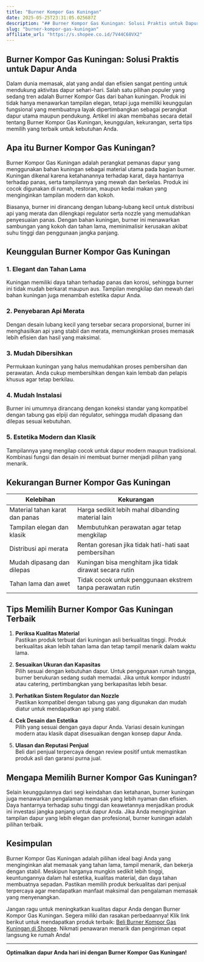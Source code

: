 ```yaml
---
title: "Burner Kompor Gas Kuningan"
date: 2025-05-25T23:31:05.025687Z
description: "## Burner Kompor Gas Kuningan: Solusi Praktis untuk Dapur Anda..."
slug: "burner-kompor-gas-kuningan"
affiliate_url: "https://s.shopee.co.id/7V44C68VX2"
---
```

## Burner Kompor Gas Kuningan: Solusi Praktis untuk Dapur Anda

Dalam dunia memasak, alat yang andal dan efisien sangat penting untuk mendukung aktivitas dapur sehari-hari. Salah satu pilihan populer yang sedang tren adalah Burner Kompor Gas dari bahan kuningan. Produk ini tidak hanya menawarkan tampilan elegan, tetapi juga memiliki keunggulan fungsional yang membuatnya layak dipertimbangkan sebagai perangkat dapur utama maupun pendukung. Artikel ini akan membahas secara detail tentang Burner Kompor Gas Kuningan, keunggulan, kekurangan, serta tips memilih yang terbaik untuk kebutuhan Anda.

## Apa itu Burner Kompor Gas Kuningan?

Burner Kompor Gas Kuningan adalah perangkat pemanas dapur yang menggunakan bahan kuningan sebagai material utama pada bagian burner. Kuningan dikenal karena ketahanannya terhadap karat, daya hantarnya terhadap panas, serta tampilannya yang mewah dan berkelas. Produk ini cocok digunakan di rumah, restoran, maupun kedai makan yang menginginkan tampilan modern dan kokoh.

Biasanya, burner ini dirancang dengan lubang-lubang kecil untuk distribusi api yang merata dan dilengkapi regulator serta nozzle yang memudahkan penyesuaian panas. Dengan bahan kuningan, burner ini menawarkan sambungan yang kokoh dan tahan lama, meminimalisir kerusakan akibat suhu tinggi dan penggunaan jangka panjang.

## Keunggulan Burner Kompor Gas Kuningan

### 1. Elegant dan Tahan Lama
Kuningan memiliki daya tahan terhadap panas dan korosi, sehingga burner ini tidak mudah berkarat maupun aus. Tampilan mengkilap dan mewah dari bahan kuningan juga menambah estetika dapur Anda.

### 2. Penyebaran Api Merata
Dengan desain lubang kecil yang tersebar secara proporsional, burner ini menghasilkan api yang stabil dan merata, memungkinkan proses memasak lebih efisien dan hasil yang maksimal.

### 3. Mudah Dibersihkan
Permukaan kuningan yang halus memudahkan proses pembersihan dan perawatan. Anda cukup membersihkan dengan kain lembab dan pelapis khusus agar tetap berkilau.

### 4. Mudah Instalasi
Burner ini umumnya dirancang dengan koneksi standar yang kompatibel dengan tabung gas elpiji dan régulator, sehingga mudah dipasang dan dilepas sesuai kebutuhan.

### 5. Estetika Modern dan Klasik
Tampilannya yang mengilap cocok untuk dapur modern maupun tradisional. Kombinasi fungsi dan desain ini membuat burner menjadi pilihan yang menarik.

## Kekurangan Burner Kompor Gas Kuningan

| Kelebihan | Kekurangan |
|------------|------------|
| Material tahan karat dan panas | Harga sedikit lebih mahal dibanding material lain |
| Tampilan elegan dan klasik | Membutuhkan perawatan agar tetap mengkilap |
| Distribusi api merata | Rentan goresan jika tidak hati-hati saat pembersihan |
| Mudah dipasang dan dilepas | Kuningan bisa menghitam jika tidak dirawat secara rutin |
| Tahan lama dan awet | Tidak cocok untuk penggunaan ekstrem tanpa perawatan rutin |

## Tips Memilih Burner Kompor Gas Kuningan Terbaik

1. **Periksa Kualitas Material**  
Pastikan produk terbuat dari kuningan asli berkualitas tinggi. Produk berkualitas akan lebih tahan lama dan tetap tampil menarik dalam waktu lama.

2. **Sesuaikan Ukuran dan Kapasitas**  
Pilih sesuai dengan kebutuhan dapur. Untuk penggunaan rumah tangga, burner berukuran sedang sudah memadai. Jika untuk kompor industri atau catering, pertimbangkan yang berkapasitas lebih besar.

3. **Perhatikan Sistem Regulator dan Nozzle**  
Pastikan kompatibel dengan tabung gas yang digunakan dan mudah diatur untuk mendapatkan api yang stabil.

4. **Cek Desain dan Estetika**  
Pilih yang sesuai dengan gaya dapur Anda. Variasi desain kuningan modern atau klasik dapat disesuaikan dengan konsep dapur Anda.

5. **Ulasan dan Reputasi Penjual**  
Beli dari penjual terpercaya dengan review positif untuk memastikan produk asli dan garansi purna jual.

## Mengapa Memilih Burner Kompor Gas Kuningan?

Selain keunggulannya dari segi keindahan dan ketahanan, burner kuningan juga menawarkan pengalaman memasak yang lebih nyaman dan efisien. Daya hantarnya terhadap suhu tinggi dan keawetannya menjadikan produk ini investasi jangka panjang untuk dapur Anda. Jika Anda menginginkan tampilan dapur yang lebih elegan dan profesional, burner kuningan adalah pilihan terbaik.

## Kesimpulan

Burner Kompor Gas Kuningan adalah pilihan ideal bagi Anda yang menginginkan alat memasak yang tahan lama, tampil menarik, dan bekerja dengan stabil. Meskipun harganya mungkin sedikit lebih tinggi, keuntungannya dalam hal estetika, kualitas material, dan daya tahan membuatnya sepadan. Pastikan memilih produk berkualitas dari penjual terpercaya agar mendapatkan manfaat maksimal dan pengalaman memasak yang menyenangkan.

Jangan ragu untuk meningkatkan kualitas dapur Anda dengan Burner Kompor Gas Kuningan. Segera miliki dan rasakan perbedaannya! Klik link berikut untuk mendapatkan produk terbaik: [Beli Burner Kompor Gas Kuningan di Shopee](https://s.shopee.co.id/7V44C68VX2). Nikmati penawaran menarik dan pengiriman cepat langsung ke rumah Anda!

---

**Optimalkan dapur Anda hari ini dengan Burner Kompor Gas Kuningan!**